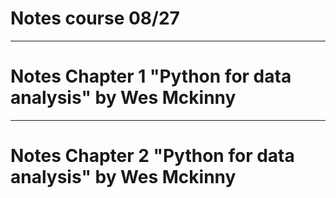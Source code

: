# Notes course 08/27 #
---
# Notes Chapter 1 "Python for data analysis" by Wes Mckinny #
---
# Notes Chapter 2 "Python for data analysis" by Wes Mckinny #
